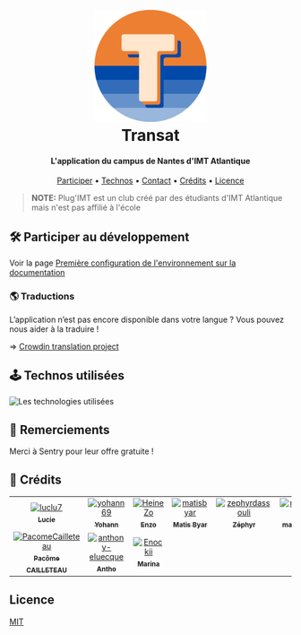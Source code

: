 <h1 align="center">
    <br>
        <img src="/assets/images/icon.svg" alt="Logo de l'association" width="200">
    <br>
    Transat
</h1>

<h4 align="center">L'application du campus de Nantes d'IMT Atlantique</h4>

<p align="center">
  <a href="#🛠️-participer-au-développement">Participer</a> •
  <a href="#🕹️-technos-utilisées">Technos</a> •
  <a href="#👋-nous-contacter">Contact</a> •
  <a href="#🤠-crédits">Crédits</a> •
  <a href="#licence">Licence</a>
</p>

> **NOTE:** Plug'IMT est un club créé par des étudiants d'IMT Atlantique mais n'est pas affilié à l'école

## 🛠️ Participer au développement

Voir la page [Première configuration de l'environnement sur la documentation](https://docs.transat.dev/app/2-premier-lancement/)

### 🌎 Traductions
L’application n’est pas encore disponible dans votre langue ? Vous pouvez nous aider à la traduire !

=> [Crowdin translation project](https://crowdin.com/project/transat/invite?h=818cd265f3f9d6680d0caab9d29998ee2225755)

<!-- ### Design

Pour participer au design de l'application, faites une demande pour modifier le fichier Figma 👇

<a href="">
    <img src="https://img.shields.io/badge/Figma-F24E1E?style=for-the-badge&logo=figma&logoColor=white" />
</a> -->

## 🕹️ Technos utilisées

<img src="https://skillicons.dev/icons?i=react,tailwind,typescript,golang,postgresql,sentry" alt="Les technologies utilisées" />

## 🤝 Remerciements

Merci à Sentry pour leur offre gratuite !

<!--## 👋 Nous contacter
 Rejoignez le groupe Whatsapp de [Transat](https://chat.whatsapp.com/Hu2SjIL3ROx9y3BDcKNCyY) -->

## 🤠 Crédits

<!-- readme: collaborators,contributors -start -->
<table>
	<tbody>
		<tr>
            <td align="center">
                <a href="https://github.com/luclu7">
                    <img src="https://avatars.githubusercontent.com/u/11773528?v=4" width="100;" alt="luclu7"/>
                    <br />
                    <sub><b>Lucie</b></sub>
                </a>
            </td>
            <td align="center">
                <a href="https://github.com/yohann69">
                    <img src="https://avatars.githubusercontent.com/u/73314529?v=4" width="100;" alt="yohann69"/>
                    <br />
                    <sub><b>Yohann</b></sub>
                </a>
            </td>
            <td align="center">
                <a href="https://github.com/HeineZo">
                    <img src="https://avatars.githubusercontent.com/u/85509892?v=4" width="100;" alt="HeineZo"/>
                    <br />
                    <sub><b>Enzo</b></sub>
                </a>
            </td>
            <td align="center">
                <a href="https://github.com/matisbyar">
                    <img src="https://avatars.githubusercontent.com/u/86782053?v=4" width="100;" alt="matisbyar"/>
                    <br />
                    <sub><b>Matis Byar</b></sub>
                </a>
            </td>
            <td align="center">
                <a href="https://github.com/zephyrdassouli">
                    <img src="https://avatars.githubusercontent.com/u/145542064?v=4" width="100;" alt="zephyrdassouli"/>
                    <br />
                    <sub><b>Zéphyr</b></sub>
                </a>
            </td>
            <td align="center">
                <a href="https://github.com/maxbodin">
                    <img src="https://avatars.githubusercontent.com/u/159888863?v=4" width="100;" alt="maxbodin"/>
                    <br />
                    <sub><b>maxbodin</b></sub>
                </a>
            </td>
		</tr>
		<tr>
            <td align="center">
                <a href="https://github.com/PacomeCailleteau">
                    <img src="https://avatars.githubusercontent.com/u/129100875?v=4" width="100;" alt="PacomeCailleteau"/>
                    <br />
                    <sub><b>Pacôme CAILLETEAU</b></sub>
                </a>
            </td>
            <td align="center">
                <a href="https://github.com/anthony-eluecque">
                    <img src="https://avatars.githubusercontent.com/u/95444282?v=4" width="100;" alt="anthony-eluecque"/>
                    <br />
                    <sub><b>Antho</b></sub>
                </a>
            </td>
            <td align="center">
                <a href="https://github.com/Enockii">
                    <img src="https://avatars.githubusercontent.com/u/98472937?v=4" width="100;" alt="Enockii"/>
                    <br />
                    <sub><b>Marina</b></sub>
                </a>
            </td>
		</tr>
	<tbody>
</table>
<!-- readme: collaborators,contributors -end -->

## Licence

[MIT](LICENSE)

